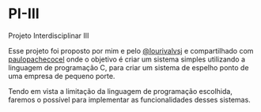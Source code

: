 # PI-III
Projeto Interdisciplinar III

Esse projeto foi proposto por mim e pelo [@lourivalvsj](https://github.com/lourivalvsj) e compartilhado com [paulopachecocel](https://github.com/paulopachecocel)  onde o objetivo é criar um sistema simples utilizando a linguagem de programação C, para criar um sistema de espelho ponto de uma empresa de pequeno porte.

Tendo em vista a limitação da linguagem de programação escolhida, faremos o possível para implementar as funcionalidades desses sistemas.
